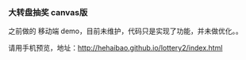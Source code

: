 ### 大转盘抽奖 canvas版

之前做的 移动端 demo，目前未维护，代码只是实现了功能，并未做优化。。

请用手机预览，地址：http://hehaibao.github.io/lottery2/index.html
